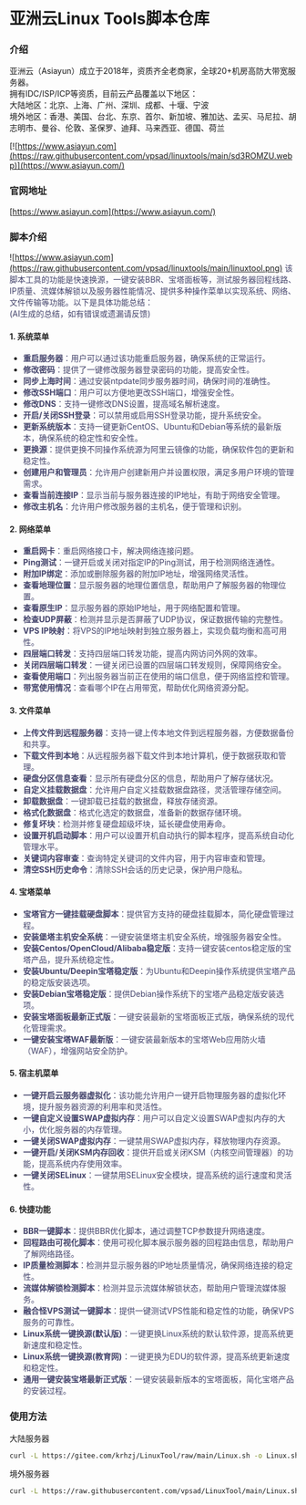 # 亚洲云Linux Tools脚本仓库

### 介绍

亚洲云（Asiayun）成立于2018年，资质齐全老商家，全球20+机房高防大带宽服务器。  
拥有IDC/ISP/ICP等资质，目前云产品覆盖以下地区：  
大陆地区：北京、上海、广州、深圳、成都、十堰、宁波  
境外地区：香港、美国、台北、东京、首尔、新加坡、雅加达、孟买、马尼拉、胡志明市、曼谷、伦敦、圣保罗、迪拜、马来西亚、德国、荷兰

[![https://www.asiayun.com](https://raw.githubusercontent.com/vpsad/linuxtools/main/sd3ROMZU.webp)](https://www.asiayun.com/)

### 官网地址

[https://www.asiayun.com](https://www.asiayun.com/)

### 脚本介绍
![https://www.asiayun.com](https://raw.githubusercontent.com/vpsad/linuxtools/main/linuxtool.png)
<font style="color:rgb(67, 67, 107);">该脚本工具的功能是快速换源，一键安装BBR、宝塔面板等，测试服务器回程线路、IP质量、流媒体解锁以及服务器性能情况、提供多种操作菜单以实现系统、网络、文件传输等功能。以下是具体功能总结：  
(AI生成的总结，如有错误或遗漏请反馈)
</font>

#### **<font style="color:rgba(0, 0, 0, 0.85);">1. 系统菜单</font>**
+ **<font style="color:rgb(67, 67, 107);">重启服务器</font>**<font style="color:rgb(67, 67, 107);">：用户可以通过该功能重启服务器，确保系统的正常运行。</font>
+ **<font style="color:rgb(67, 67, 107);">修改密码</font>**<font style="color:rgb(67, 67, 107);">：提供了一键修改服务器登录密码的功能，提高安全性。</font>
+ **<font style="color:rgb(67, 67, 107);">同步上海时间</font>**<font style="color:rgb(67, 67, 107);">：通过安装ntpdate同步服务器时间，确保时间的准确性。</font>
+ **<font style="color:rgb(67, 67, 107);">修改SSH端口</font>**<font style="color:rgb(67, 67, 107);">：用户可以方便地更改SSH端口，增强安全性。</font>
+ **<font style="color:rgb(67, 67, 107);">修改DNS</font>**<font style="color:rgb(67, 67, 107);">：支持一键修改DNS设置，提高域名解析速度。</font>
+ **<font style="color:rgb(67, 67, 107);">开启/关闭SSH登录</font>**<font style="color:rgb(67, 67, 107);">：可以禁用或启用SSH登录功能，提升系统安全。</font>
+ **<font style="color:rgb(67, 67, 107);">更新系统版本</font>**<font style="color:rgb(67, 67, 107);">：支持一键更新CentOS、Ubuntu和Debian等系统的最新版本，确保系统的稳定性和安全性。</font>
+ **<font style="color:rgb(67, 67, 107);">更换源</font>**<font style="color:rgb(67, 67, 107);">：提供更换不同操作系统源为阿里云镜像的功能，确保软件包的更新和稳定性。</font>
+ **<font style="color:rgb(67, 67, 107);">创建用户和管理员</font>**<font style="color:rgb(67, 67, 107);">：允许用户创建新用户并设置权限，满足多用户环境的管理需求。</font>
+ **<font style="color:rgb(67, 67, 107);">查看当前连接IP</font>**<font style="color:rgb(67, 67, 107);">：显示当前与服务器连接的IP地址，有助于网络安全管理。</font>
+ **<font style="color:rgb(67, 67, 107);">修改主机名</font>**<font style="color:rgb(67, 67, 107);">：允许用户修改服务器的主机名，便于管理和识别。</font>

#### **<font style="color:rgba(0, 0, 0, 0.85);">2. 网络菜单</font>**
+ **<font style="color:rgb(67, 67, 107);">重启网卡</font>**<font style="color:rgb(67, 67, 107);">：重启网络接口卡，解决网络连接问题。</font>
+ **<font style="color:rgb(67, 67, 107);">Ping测试</font>**<font style="color:rgb(67, 67, 107);">：一键开启或关闭对指定IP的Ping测试，用于检测网络连通性。</font>
+ **<font style="color:rgb(67, 67, 107);">附加IP绑定</font>**<font style="color:rgb(67, 67, 107);">：添加或删除服务器的附加IP地址，增强网络灵活性。</font>
+ **<font style="color:rgb(67, 67, 107);">查看地理位置</font>**<font style="color:rgb(67, 67, 107);">：显示服务器的地理位置信息，帮助用户了解服务器的物理位置。</font>
+ **<font style="color:rgb(67, 67, 107);">查看原生IP</font>**<font style="color:rgb(67, 67, 107);">：显示服务器的原始IP地址，用于网络配置和管理。</font>
+ **<font style="color:rgb(67, 67, 107);">检查UDP屏蔽</font>**<font style="color:rgb(67, 67, 107);">：检测并显示是否屏蔽了UDP协议，保证数据传输的完整性。</font>
+ **<font style="color:rgb(67, 67, 107);">VPS IP映射</font>**<font style="color:rgb(67, 67, 107);">：将VPS的IP地址映射到独立服务器上，实现负载均衡和高可用性。</font>
+ **<font style="color:rgb(67, 67, 107);">四层端口转发</font>**<font style="color:rgb(67, 67, 107);">：支持四层端口转发功能，提高内网访问外网的效率。</font>
+ **<font style="color:rgb(67, 67, 107);">关闭四层端口转发</font>**<font style="color:rgb(67, 67, 107);">：一键关闭已设置的四层端口转发规则，保障网络安全。</font>
+ **<font style="color:rgb(67, 67, 107);">查看使用端口</font>**<font style="color:rgb(67, 67, 107);">：列出服务器当前正在使用的端口信息，便于网络监控和管理。</font>
+ **<font style="color:rgb(67, 67, 107);">带宽使用情况</font>**<font style="color:rgb(67, 67, 107);">：查看哪个IP在占用带宽，帮助优化网络资源分配。</font>

#### **<font style="color:rgba(0, 0, 0, 0.85);">3. 文件菜单</font>**
+ **<font style="color:rgb(67, 67, 107);">上传文件到远程服务器</font>**<font style="color:rgb(67, 67, 107);">：支持一键上传本地文件到远程服务器，方便数据备份和共享。</font>
+ **<font style="color:rgb(67, 67, 107);">下载文件到本地</font>**<font style="color:rgb(67, 67, 107);">：从远程服务器下载文件到本地计算机，便于数据获取和管理。</font>
+ **<font style="color:rgb(67, 67, 107);">硬盘分区信息查看</font>**<font style="color:rgb(67, 67, 107);">：显示所有硬盘分区的信息，帮助用户了解存储状况。</font>
+ **<font style="color:rgb(67, 67, 107);">自定义挂载数据盘</font>**<font style="color:rgb(67, 67, 107);">：允许用户自定义挂载数据盘路径，灵活管理存储空间。</font>
+ **<font style="color:rgb(67, 67, 107);">卸载数据盘</font>**<font style="color:rgb(67, 67, 107);">：一键卸载已挂载的数据盘，释放存储资源。</font>
+ **<font style="color:rgb(67, 67, 107);">格式化数据盘</font>**<font style="color:rgb(67, 67, 107);">：格式化选定的数据盘，准备新的数据存储环境。</font>
+ **<font style="color:rgb(67, 67, 107);">修复坏块</font>**<font style="color:rgb(67, 67, 107);">：检测并修复硬盘超级坏块，延长硬盘使用寿命</font><font style="color:rgb(67, 67, 107);">。</font>
+ **<font style="color:rgb(67, 67, 107);">设置开机启动脚本</font>**<font style="color:rgb(67, 67, 107);">：用户可以设置开机自动执行的脚本程序，提高系统自动化管理水平</font><font style="color:rgb(67, 67, 107);">。</font>
+ **<font style="color:rgb(67, 67, 107);">关键词内容审查</font>**<font style="color:rgb(67, 67, 107);">：查询特定关键词的文件内容，用于内容审查和管理</font><font style="color:rgb(67, 67, 107);">。</font>
+ **<font style="color:rgb(67, 67, 107);">清空SSH历史命令</font>**<font style="color:rgb(67, 67, 107);">：清除SSH会话的历史记录，保护用户隐私。</font>

#### **<font style="color:rgba(0, 0, 0, 0.85);">4. 宝塔菜单</font>**
+ **<font style="color:rgb(67, 67, 107);">宝塔官方一键挂载硬盘脚本</font>**<font style="color:rgb(67, 67, 107);">：提供官方支持的硬盘挂载脚本，简化硬盘管理过程。</font>
+ **<font style="color:rgb(67, 67, 107);">安装堡塔主机安全系统</font>**<font style="color:rgb(67, 67, 107);">：一键安装堡塔主机安全系统，增强服务器安全性。</font>
+ **<font style="color:rgb(67, 67, 107);">安装Centos/OpenCloud/Alibaba稳定版</font>**<font style="color:rgb(67, 67, 107);">：支持一键安装centos稳定版的宝塔产品，提升系统稳定性。</font>
+ **<font style="color:rgb(67, 67, 107);">安装Ubuntu/Deepin宝塔稳定版</font>**<font style="color:rgb(67, 67, 107);">：为Ubuntu和Deepin操作系统提供宝塔产品的稳定版安装选项。</font>
+ **<font style="color:rgb(67, 67, 107);">安装Debian宝塔稳定版</font>**<font style="color:rgb(67, 67, 107);">：提供Debian操作系统下的宝塔产品稳定版安装选项。</font>
+ **<font style="color:rgb(67, 67, 107);">安装宝塔面板最新正式版</font>**<font style="color:rgb(67, 67, 107);">：一键安装最新的宝塔面板正式版，确保系统的现代化管理需求。</font>
+ **<font style="color:rgb(67, 67, 107);">一键安装宝塔WAF最新版</font>**<font style="color:rgb(67, 67, 107);">：一键安装最新版本的宝塔Web应用防火墙（WAF），增强网站安全防护。</font>

#### **<font style="color:rgba(0, 0, 0, 0.85);">5. 宿主机菜单</font>**
+ **<font style="color:rgb(67, 67, 107);">一键开启云服务器虚拟化</font>**<font style="color:rgb(67, 67, 107);">：该功能允许用户一键开启物理服务器的虚拟化环境，提升服务器资源的利用率和灵活性。</font>
+ **<font style="color:rgb(67, 67, 107);">一键自定义设置SWAP虚拟内存</font>**<font style="color:rgb(67, 67, 107);">：用户可以自定义设置SWAP虚拟内存的大小，优化服务器的内存管理。</font>
+ **<font style="color:rgb(67, 67, 107);">一键关闭SWAP虚拟内存</font>**<font style="color:rgb(67, 67, 107);">：一键禁用SWAP虚拟内存，释放物理内存资源。</font>
+ **<font style="color:rgb(67, 67, 107);">一键开启/关闭KSM内存回收</font>**<font style="color:rgb(67, 67, 107);">：提供开启或关闭KSM（内核空间管理器）的功能，提高系统内存使用效率。</font>
+ **<font style="color:rgb(67, 67, 107);">一键关闭SELinux</font>**<font style="color:rgb(67, 67, 107);">：一键禁用SELinux安全模块，提高系统的运行速度和灵活性。</font>

#### **<font style="color:rgba(0, 0, 0, 0.85);">6. 快捷功能</font>**
+ **<font style="color:rgb(67, 67, 107);">BBR一键脚本</font>**<font style="color:rgb(67, 67, 107);">：提供BBR优化脚本，通过调整TCP参数提升网络速度。</font>
+ **<font style="color:rgb(67, 67, 107);">回程路由可视化脚本</font>**<font style="color:rgb(67, 67, 107);">：使用可视化脚本展示服务器的回程路由信息，帮助用户了解网络路径。</font>
+ **<font style="color:rgb(67, 67, 107);">IP质量检测脚本</font>**<font style="color:rgb(67, 67, 107);">：检测并显示服务器的IP地址质量情况，确保网络连接的稳定性。</font>
+ **<font style="color:rgb(67, 67, 107);">流媒体解锁检测脚本</font>**<font style="color:rgb(67, 67, 107);">：检测并显示流媒体解锁状态，帮助用户管理流媒体服务。</font>
+ **<font style="color:rgb(67, 67, 107);">融合怪VPS测试一键脚本</font>**<font style="color:rgb(67, 67, 107);">：提供一键测试VPS性能和稳定性的功能，确保VPS服务的可靠性。</font>
+ **<font style="color:rgb(67, 67, 107);">Linux系统一键换源(默认版)</font>**<font style="color:rgb(67, 67, 107);">：一键更换Linux系统的默认软件源，提高系统更新速度和稳定性。</font>
+ **<font style="color:rgb(67, 67, 107);">Linux系统一键换源(教育网)</font>**<font style="color:rgb(67, 67, 107);">：一键更换为EDU的软件源，提高系统更新速度和稳定性。</font>
+ **<font style="color:rgb(67, 67, 107);">通用一键安装宝塔最新正式版</font>**<font style="color:rgb(67, 67, 107);">：一键安装最新版本的宝塔面板，简化宝塔产品的安装过程。</font>


### 使用方法
大陆服务器
```bash
curl -L https://gitee.com/krhzj/LinuxTool/raw/main/Linux.sh -o Linux.sh && chmod +x Linux.sh && bash Linux.sh
```
境外服务器
```bash
curl -L https://raw.githubusercontent.com/vpsad/LinuxTool/main/Linux.sh -o Linux.sh && chmod +x Linux.sh && bash Linux.sh
```
